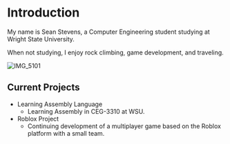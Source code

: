# Introduction

My name is Sean Stevens, a Computer Engineering student studying at Wright State University.

When not studying, I enjoy rock climbing, game development, and traveling.

![IMG_5101](https://github.com/user-attachments/assets/d4921a0f-2028-40df-bed2-02204a678b57)


## **Current Projects**
* Learning Assembly Language
    * Learning Assembly in CEG-3310 at WSU.
* Roblox Project
    * Continuing development of a multiplayer game based on the Roblox platform with a small team.
